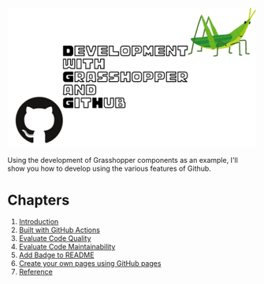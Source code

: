![](../Images/thumbnail.png)

Using the development of Grasshopper components as an example, I'll show you how to develop using the various features of Github.

# Chapters

1. [Introduction](jp/intro)
1. [Built with GitHub Actions](jp/build-with-github-actions)
1. [Evaluate Code Quality](jp/code-quality)
1. [Evaluate Code Maintainability](jp/code-maintenace)
1. [Add Badge to README](jp/add-badge)
1. [Create your own pages using GitHub pages](jp/add-github-pages)
1. [Reference](jp/reference)
